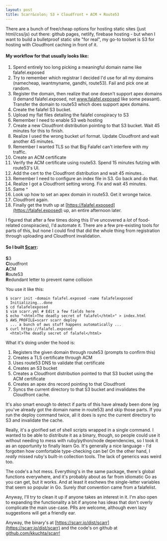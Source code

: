 ```yaml
---
layout: post
title: Scarr&colon; S3 + Cloudfront + ACM + Route53
---
```


There are a bunch of free/cheap options for hosting static sites (just html/css/js) out there: github pages, netlify, firebase hosting - but when I want to build a bulletproof static site "for real", my go-to toolset is S3 for hosting with Cloudfront caching in front of it.

#### My workflow for that usually looks like:

<!--break-->

1. Spend entirely too long picking a meaningful domain name like falafel.exposed
2. Try to remember which registrar I decided I'd use for all my domains (namecheap, iwantmyname, gandhi, route53).  Fail and pick one at random.
3. Register the domain, then realize that one doesn't support apex domains (I demand falafel.exposed, not www.falafel.exposed like some peasant).  Transfer the domain to route53 which does support apex domains.
4. Create the falafel S3 bucket.
5. Upload my flat files detailing the falafel conspiracy to S3
6. Remember I need to enable S3 web hosting
7. Create a new Cloudfront distribution pointing to that S3 bucket.  Wait 45 minutes for this to finish.
8. Realize I used the wrong bucket url format.  Update Cloudfront and wait another 45 minutes.
9. Remember I wanted TLS so that Big Falafel can't interfere with my traffic.
10. Create an ACM certificate
11. Verify the ACM certificate using route53.  Spend 15 minutes futzing with route53's UI.
12. Add the cert to the Cloudfront distribution and wait 45 minutes..
13. Remember I need to configure an index file in S3.  Go back and do that.
14. Realize I got a Cloudfront setting wrong.  Fix and wait 45 minutes.
15. Same ^
16. Look up how to set an apex domain in route53.  Get it wronge twice.
17. Cloudfront again.
18. Finally get the truth up at [https://falafel.exposed](https://falafel.exposed) up, an entire afternoon later.

I figured that after a few times doing this (I've uncovered a _lot_ of food-related conspiracies), I'd automate it.  There are a few pre-existing tools for parts of this, but none I could find that did the whole thing from registration through uploading and Cloudfront invalidation.

#### So I built [Scarr](https://github.com/kkuchta/scarr):

**S**3<br>
**C**loudfront<br>
**A**CM<br>
**R**oute53<br>
**R**edundant letter to prevent name collision

You use it like this:

```
$ scarr init -domain falafel.exposed -name falafelexposed
  Initializing...done
$ cd falafelexposed
$ vim scarr.yml # Edit a few fields here
$ echo "<html>The deadly secret of falafel</html>" > index.html
$ AWS_PROFILE=scarr scarr deploy
  ... a bunch of aws stuff happens automatically ...
$ curl https://falafel.exposed
  <html>The deadly secret of falafel</html>
```

What it's doing under the hood is:

1. Registers the given domain through route53 (prompts to confirm this)
2. Creates a TLS certificate through ACM
3. Uses route53 DNS to validate that certificate
4. Creates an S3 bucket
5. Creates a Cloudfront distribution pointed to that S3 bucket using the ACM certificate
6. Creates an apex dns record pointing to that Cloudfront
7. Syncs the current directory to that S3 bucket and invalidates the Cloudfront cache.

It's also smart enough to detect if parts of this have already been done (eg you've already got the domain name in route53) and skip those parts.  If you run the deploy command twice, all it does is sync the current directory to S3 and invalidate the cache.

Really, it's a glorified set of shell scripts wrapped in a single command.  I wanted to be able to distribute it as a binary, though, so people could use it without needing to mess with ruby/python/node dependencies, so I took it as an opportunity to finally learn Go.  It's generally a nice language - I'd forgotten how comfortable type-checking can be!  On the other hand, I _really_ missed ruby's built-in collection tools.  The lack of generics was weird too.

The code's a hot mess.  Everything's in the same package, there's global functions everywhere, and it's probably about as far from idiomatic Go as you can get, but it works.  And at least it eschews the single-letter variables that seem so popular in Go.  Surely _that_ convention came from a falafelist.

Anyway, I'll try to clean it up if anyone takes an interest in it.  I'm also open to expanding the functionality a bit if anyone has ideas that don't overly complicate the main use-case.  PRs are welcome, although even lazy suggestions will get a friendly ear.

Anyway, the binary's at [https://scarr.io/dist/scarr](https://scarr.io/dist/scarr) and the code's on github at [github.com/kkuchta/scarr!](https://github.com/kkuchta/scarr)
